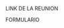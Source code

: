 LINK DE LA REUNION

[https://drive.google.com/file/d/1RQIaZG1y1kPzaGcnmJ8BWpLYhL4QHB4I/view]: https://drive.google.com/file/d/1RQIaZG1y1kPzaGcnmJ8BWpLYhL4QHB4I/view


FORMULARIO

[https://docs.google.com/spreadsheets/d/1Trev6I6MdQD60wgK4j16Bbn5XDOWIOl835vC5yco-Sw/edit#gid=0]: https://docs.google.com/spreadsheets/d/1Trev6I6MdQD60wgK4j16Bbn5XDOWIOl835vC5yco-Sw/edit#gid=0

